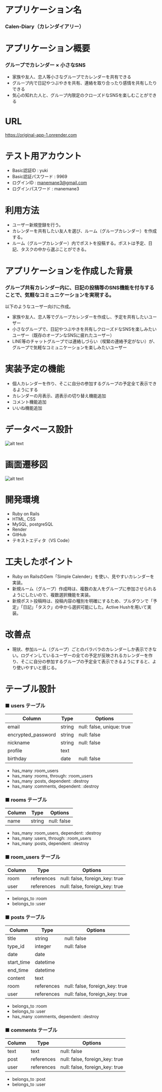 # アプリケーション名
### Calen-Diary（カレンダイアリー）


# アプリケーション概要
### グループでカレンダー × 小さなSNS
* 家族や友人、恋人等小さなグループでカレンダーを共有できる
* グループ内で日記やつぶやきを共有、連絡を取り合ったり感情を共有したりできる
* 気心の知れた人と、グループ内限定のクローズドなSNSを楽しむことができる


# URL
https://original-app-1.onrender.com


# テスト用アカウント
* Basic認証ID : yuki
* Basic認証パスワード : 9969
* ログインID : manemane3@gmail.com
* ログインパスワード : manemane3


# 利用方法
* ユーザー新規登録を行う。
* カレンダーを共有したい友人を選び、ルーム（グループカレンダー）を作成する。
* ルーム（グループカレンダー）内でポストを投稿する。ポストは予定、日記、タスクの中から選ぶことができる。


# アプリケーションを作成した背景
### グループ共有カレンダー内に、日記の投稿等のSNS機能を付与することで、気軽なコミュニケーションを実現する。
以下のようなユーザー向けに作成。
* 家族や友人、恋人等でグループカレンダーを作成し、予定を共有したいユーザー
* 小さなグループで、日記やつぶやきを共有しクローズドなSNSを楽しみたいユーザー（既存のオープンなSNSに疲れたユーザー）
* LINE等のチャットグループでは連絡しづらい（喫緊の連絡予定がない）が、グループで気軽なコミュニケーションを楽しみたいユーザー


# 実装予定の機能
* 個人カレンダーを作り、そこに自分の参加するグループの予定全て表示できるようにする
* カレンダーの月表示、週表示の切り替え機能追加
* コメント機能追加
* いいね機能追加


# データベース設計
![alt text](<スクリーンショット 2024-05-01 14.05.37.png>)


# 画面遷移図
![alt text](<スクリーンショット 2024-04-11 17.03.09.png>)

# 開発環境
* Ruby on Rails
* HTML, CSS
* MySQL, postgreSQL
* Render
* GitHub
* テキストエディタ（VS Code）


# 工夫したポイント
* Ruby on RailsのGem「Simple Calender」を使い、見やすいカレンダーを実装。
* 新規ルーム（グループ）作成時は、複数の友人をグループに参加させられるようにしたいので、複数選択機能を実装。
* 新規ポスト投稿時は、投稿内容の種別を明確にするため、プルダウンで「予定」「日記」「タスク」の中から選択可能にした。Active Hushを用いて実装。


# 改善点
* 現状、参加ルーム（グループ）ごとのバラバラのカレンダーしか表示できない。ログインしているユーザーの全ての予定が反映されるカレンダーを作り、そこに自分の参加するグループの予定全て表示できるようにすると、より使いやすいと感じる。


# テーブル設計

### ■ users テーブル

| Column                    | Type       | Options                        |
| ------------------------- | ---------- | ------------------------------ |
| email                     | string     | null: false, unique: true      |
| encrypted_password        | string     | null: false                    |
| nickname                  | string     | null: false                    |
| profile                   | text       |                                |
| birthday                  | date       | null: false                    |

- has_many :room_users
- has_many :rooms, through: :room_users
- has_many :posts, dependent: :destroy
- has_many :comments, dependent: :destroy


### ■ rooms テーブル

| Column                    | Type       | Options                        |
| ------------------------- | ---------- | ------------------------------ |
| name                      | string     | null: false                    |

- has_many :room_users, dependent: :destroy
- has_many :users, through: :room_users
- has_many :posts, dependent: :destroy


### ■ room_users テーブル

| Column                    | Type       | Options                        |
| ------------------------- | ---------- | ------------------------------ |
| room                      | references | null: false, foreign_key: true |
| user                      | references | null: false, foreign_key: true |

- belongs_to :room
- belongs_to :user


### ■ posts テーブル

| Column                    | Type       | Options                        |
| ------------------------- | ---------- | ------------------------------ |
| title                     | string     | null: false                    |
| type_id                   | integer    | null: false                    |
| date                      | date       |                                |
| start_time                | datetime   |                                |
| end_time                  | datetime   |                                |
| content                   | text       |                                |
| room                      | references | null: false, foreign_key: true |
| user                      | references | null: false, foreign_key: true |

- belongs_to :room
- belongs_to :user
- has_many :comments, dependent: :destroy


### ■ comments テーブル

| Column                    | Type       | Options                        |
| ------------------------- | ---------- | ------------------------------ |
| text                      | text       | null: false                    |
| post                      | references | null: false, foreign_key: true |
| user                      | references | null: false, foreign_key: true |

- belongs_to :post
- belongs_to :user